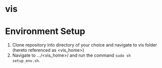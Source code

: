 # vis

<h1>Environment Setup</h1>
<ol>
  <li>Clone repository into directory of your choice and navigate to vis folder (hereto referenced as &lt;vis_home&gt;)</li>
  <li>Navigate to .../&lt;vis_home&gt;/ and run the command <code>sudo sh setup_env.sh</code>. 
</ol>
